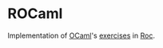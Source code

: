 # ROCaml

Implementation of [OCaml](https://ocaml.org/)'s [exercises](https://ocaml.org/exercises) in [Roc](https://github.com/roc-lang/roc).
